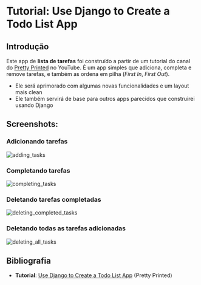 # Tutorial: Use Django to Create a Todo List App

## Introdução

Este app de **lista de tarefas** foi construído a partir de um tutorial do canal do [Pretty Printed](https://prettyprinted.com/) no YouTube. É um app simples que adiciona, completa e remove tarefas, e também as ordena em pilha (*First In*, *First Out*). 

* Ele será aprimorado com algumas novas funcionalidades e um layout mais clean
* Ele também servirá de base para outros apps parecidos que construirei usando Django

## Screenshots:

### Adicionando tarefas

![adding_tasks](https://github.com/guiemi-learning-center/tutorial-django-todolist-pretty_printed/blob/master/media/adding_task.gif)

### Completando tarefas

![completing_tasks](https://github.com/guiemi-learning-center/tutorial-django-todolist-pretty_printed/blob/master/media/completing_task.gif)

### Deletando tarefas completadas

![deleting_completed_tasks](https://github.com/guiemi-learning-center/tutorial-django-todolist-pretty_printed/blob/master/media/deleting_completed.gif)

### Deletando todas as tarefas adicionadas

![deleting_all_tasks](https://github.com/guiemi-learning-center/tutorial-django-todolist-pretty_printed/blob/master/media/deleting_all.gif)

## Bibliografia

* **Tutorial**: [Use Django to Create a Todo List App](https://www.youtube.com/watch?v=phHM6glUURw&t=1s) (Pretty Printed)